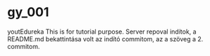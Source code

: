 # gy_001
youtEdureka
This is for tutorial purpose. Server repoval indítok, a README.md bekattintása volt az indító commitom, az a szöveg a 2. commitom.
